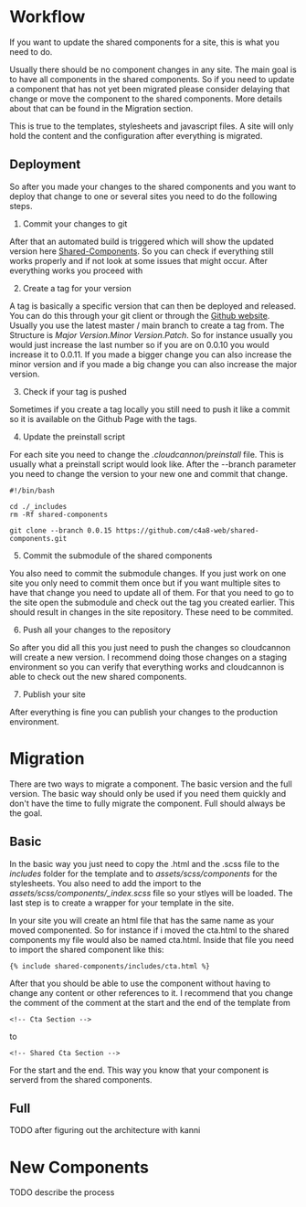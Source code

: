 # Workflow

If you want to update the shared components for a site, this is what you need to do.

Usually there should be no component changes in any site. The main goal is to have all components in the shared components.
So if you need to update a component that has not yet been migrated please consider delaying that change or move the component to
the shared components. More details about that can be found in the Migration section.

This is true to the templates, stylesheets and javascript files. A site will only hold the content and the configuration after everything is migrated.

## Deployment

So after you made your changes to the shared components and you want to deploy that change to one or several sites you need to do the following steps.

1. Commit your changes to git

After that an automated build is triggered which will show the updated version here [Shared-Components](https://c4a8-web.github.io/shared-components/).
So you can check if everything still works properly and if not look at some issues that might occur. After everything works you proceed with

2. Create a tag for your version

A tag is basically a specific version that can then be deployed and released. You can do this through your git client or through the [Github website](https://github.com/c4a8-web/shared-components/releases/new). Usually you use the latest master / main branch to create a tag from. The Structure is _Major Version.Minor Version.Patch_. So for instance usually you
would just increase the last number so if you are on 0.0.10 you would increase it to 0.0.11. If you made a bigger change you can also increase the minor version and if you made a big change you can also increase the major version.

3. Check if your tag is pushed

Sometimes if you create a tag locally you still need to push it like a commit so it is available on the Github Page with the tags.

4. Update the preinstall script

For each site you need to change the _.cloudcannon/preinstall_ file. This is usually what a preinstall script would look like. After the --branch parameter you need to change
the version to your new one and commit that change.

```
#!/bin/bash

cd ./_includes
rm -Rf shared-components

git clone --branch 0.0.15 https://github.com/c4a8-web/shared-components.git

```

5. Commit the submodule of the shared components

You also need to commit the submodule changes. If you just work on one site you only need to commit them once but if you want multiple sites to have that change you need to update all of them. For that you need to go to the site open the submodule and check out the tag you created earlier. This should result in changes in the site repository. These need to be commited.

6. Push all your changes to the repository

So after you did all this you just need to push the changes so cloudcannon will create a new version. I recommend doing those changes on a staging environment so you can verify that everything works and cloudcannon is able to check out the new shared components.

7. Publish your site

After everything is fine you can publish your changes to the production environment.

# Migration

There are two ways to migrate a component. The basic version and the full version. The basic way should only be used if you need them quickly and don't have the time to fully migrate the component. Full should always be the goal.

## Basic

In the basic way you just need to copy the .html and the .scss file to the _includes_ folder for the template and to _assets/scss/components_ for the stylesheets. You also need to add the
import to the _assets/scss/components/\_index.scss_ file so your stlyes will be loaded. The last step is to create a wrapper for your template in the site.

In your site you will create an html file that has the same name as your moved componented. So for instance if i moved the cta.html to the shared components my file would also be named cta.html. Inside that file you need to import the shared component like this:

```
{% include shared-components/includes/cta.html %}
```

After that you should be able to use the component without having to change any content or other references to it. I recommend that you change the comment of the comment at the start and the end of the template from

```
<!-- Cta Section -->
```

to

```
<!-- Shared Cta Section -->
```

For the start and the end. This way you know that your component is serverd from the shared components.

## Full

TODO after figuring out the architecture with kanni

# New Components

TODO describe the process
